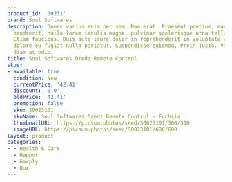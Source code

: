 ```yaml
---
product_id: '00231'
brand: Soul Softwares
description: Donec varius enim nec sem. Nam erat. Praesent pretium, mauris sed fermentum
  hendrerit, nulla lorem iaculis magna, pulvinar scelerisque urna tellus a justo.
  Etiam faucibus. Duis aute irure dolor in reprehenderit in voluptate velit esse cillum
  dolore eu fugiat nulla pariatur. Suspendisse euismod. Proin justo. Vivamus facilisis
  diam at odio.
title: Soul Softwares Dredz Remote Control
skus:
- available: true
  condition: New
  currentPrice: '42.41'
  discount: '0.0'
  oldPrice: '42.41'
  promotion: false
  sku: S0023101
  skuName: Soul Softwares Dredz Remote Control - Fuchsia
  thumbnailURL: https://picsum.photos/seed/S0023101/300/300
  imageURL: https://picsum.photos/seed/S0023101/600/600
layout: product
categories:
- - Health & Care
  - Happor
  - Garply
  - Qux
---
```

